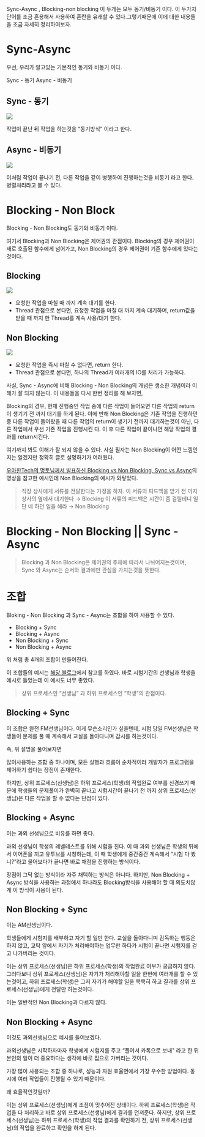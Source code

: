 Sync-Async , Blocking-non blocking 이 두개는 모두 동기/비동기 이다.
이 두가지 단어를 조금 혼용해서 사용하여 혼란을 유래할 수 있다.그렇기때문에 이에 대한 내용들을 조금 자세히 정리하여보자.

# Sync-Async

우선, 우리가 알고있는 기본적인 동기와 비동기 이다.

Sync - 동기
Async - 비동기

## Sync - 동기

![](https://velog.velcdn.com/images/vpdls1511/post/3a6e729e-98ff-4e2b-8f6a-521d1bcdd7d2/image.png)


작업이 끝난 뒤 작업을 하는것을 “동기방식” 이라고 한다.

## Async - 비동기

![](https://velog.velcdn.com/images/vpdls1511/post/35b72f32-539b-480e-a296-d6c57fdccf75/image.png)


이처럼 작업이 끝나기 전, 다른 작업을 같이 병행하여 진행하는것을 비동기 라고 한다. 병렬처리라고 볼 수 있다.

# Blocking - Non Block

Blocking - Non Blocking도 동기와 비동기 이다.

여기서 Blocking과 Non Blocking은 제어권의 관점이다.
Blocking의 경우 제어권이 새로 호출된 함수에게 넘어가고,
Non Blocking의 경우 제어권이 기존 함수에게 있다는 것이다.

## Blocking

![](https://velog.velcdn.com/images/vpdls1511/post/3e35bb20-0422-4f22-aed8-a8a5ce72ec33/image.png)


- 요청한 작업을 마칠 때 까지 계속 대기를 한다.
- Thread 관점으로 본다면, 요청한 작업을 마칠 대 까지 계속 대기하며, return값을 받을 때 까지 한 Thread를 계속 사용/대기 한다.

## Non Blocking

![](https://velog.velcdn.com/images/vpdls1511/post/251a3b8a-9a95-4fa3-a597-8213dd354b14/image.png)


- 요청한 작업을 즉시 마칠 수 없다면, return 한다.
- Thread 관점으로 본다면, 하나의 Thread가 여러개의 IO를 처리가 가능하다.

사실, Sync - Async에 비해 Blocking - Non Blocking의 개념은 생소한 개념이라 이해가 잘 되지 않는다. 이 내용들을 다시 한번 정리를 해 보자면,

Blocking의 경우, 현재 진행중인 작업 중에 다른 작업이 들어오면 다른 작업의 return이 생기기 전 까지 대기를 하게 된다.
이에 반해 Non Blocking은 기존 작업을 진행하던 중 다른 작업이 들어왔을 때 다른 작업의 return이 생기기 전까지 대기하는것이 아닌, 다른 작업에서 우선 기존 작업을 진행시킨 다. 이 후 다른 작업이 끝이나면 해당 작업의 결과를 return시킨다.

여기까지 봐도 이해가 잘 되지 않을 수 있다. 사실 필자는 Non Blocking이 어떤 느낌인지는 알겠지만 정확히 글로 설명하기가 어려웠다.

[우아한Tech의 멍토님께서 발표하신 Blocking vs Non Blocking, Sync vs Async](https://www.youtube.com/watch?v=oEIoqGd-Sns)의 영상을 참고한 예시인데 Non Blocking의 예시가 와닿았다.

>직장 상사에게 서류를 전달한다는 가정을 하자.
이 서류의 피드백을 받기 전 까지 상사의 옆에서 대기한다 → Blocking
이 서류의 피드백은 시간이 좀 걸릴테니 일단 네 하던 일을 해라  → Non Blocking


# Blocking - Non Blocking || Sync - Async

>Blocking 과 Non Blocking은 제어권의 주체에 따라서 나뉘어지는것이며,
Sync 와 Async는 순서와 결과에만 관심을 가지는것을 뜻한다.


# 조합

Bloking - Non Blocking 과 Sync - Async는 조합을 하여 사용할 수 있다.

- Blocking + Sync
- Blocking + Async
- Non Blocking + Sync
- Non Blocking + Async

위 처럼 총 4개의 조합이 만들어진다.

이 조합들의 예시는 [해당 블로그](https://cotak.tistory.com/136#%EB%B-%--%EB%A-%-C%ED%--%B--Blocking-)에서 참고를 하였다.
바로 시험기간의 선생님과 학생을 예시로 들었는데 이 예시도 너무 좋았다.

>상위 프로세스인 “선생님” 과 하위 프로세스인 “학생"의 관점이다.


## Blocking + Sync

이 조합은 완전 FM선생님이다.
이게 무슨소리인가 싶을텐데, 시험 당일 FM선생님은 학생들이 문제를 풀 때 계속해서 교실을 돌아다니며 감시를 하는것이다.

즉, 위 설명을 풀어보자면

많이사용하는 조합 중 하나이며, 모든 실행과 흐름이 순차적이라 개발자가 프로그램을 제어하기 쉽다는 장점이 존재한다.

하지만, 상위 프로세스(선생님)은 하위 프로세스(학생)의 작업완료 여부를 신경쓰기 때문에 학생들의 문제풀이가 완벽히 끝나고 시험시간이 끝나기 전 까지 상위 프로세스(선생님)은 다른 작업을 할 수 없다는 단점이 있다.

## Blocking + Async

이는 과외 선생님으로 비유를 하면 좋다.

과외 선생님이 학생의 레벨테스트를 위해 시험을 친다.
이 때 과외 선생님은 학생의 뒤에서 이어폰을 끼고 유투브를 시청하는데, 이 때 학생에게 중간중간 계속해서 “시험 다 봤니?”라고 물어보다가 끝나면 바로 채점을 진행하는 방식이다.

장점이 그닥 없는 방식이라 자주 채택하는 방식은 아니다. 하지만, Non Blocking + Async 방식을 사용하는 과정에서 하나라도 Blocking방식을 사용해야 할 때 의도치않게 이 방식이 사용이 된다.

## Non Blocking + Sync

이는 AM선생님이다.

학생들에게 시험지를 배부하고 자기 할 일만 한다. 교실을 돌아다니며 감독하는 행동은 하지 않고, 교탁 앞에서 자기가 처리해야하는 업무만 하다가 시험이 끝나면 시험지를 걷고 나가버리는 것이다.

이는 상위 프로세스(선생님)은 하위 프로세스(학생)의 작업완료 여부가 궁금하지 않다.
그러다보니 상위 프로세스(선생님)은 자기가 처리해야할 일을 한번에 여러개를 할 수 있는것이고, 하위 프로세스(학생)은 그저 자기가 해야할 일을 묵묵히 하고 결과를 상위 프로세스(선생님)에게 전달만 하는것이다.

이는 일반적인 Non Blocking과 다르지 않다.

## Non Blocking + Async

이것도 과외선생님으로 예시를 들어보겠다.

과외선생님은 시작하자마자 학생에게 시험지를 주고 “풀어서 카톡으로 보내" 라고 한 뒤 본인의 일이 더 중요하다는 생각에 바로 집으로 가버리는 것이다.

가장 많이 사용되는 조합 중 하나로, 성능과 자원 효율면에서 가장 우수한 방법이다.
동시에 여러 작업들이 진행될 수 있기 때문이다.

왜 효율적인것일까?

이는 상위 프로세스(선생님)에게 초점이 맞추어진 상태이다. 하위 프로세스(학생)은 작업을 다 처리하고 바로 상위 프로세스(선생님)에게 결과를 던져준다. 하지만, 상위 프로세스(선생님)는 하위 프로세스(학생)의 작업 결과를 확인하기 전, 상위 프로세스(선생님)의 작업을 완료하고 확인을 하게 된다.
